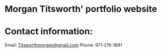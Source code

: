 # Morgan Titsworth' portfolio website
# Contact information:
Email: Titsworthmorgan@gmail.com
Phone: 971-219-1691